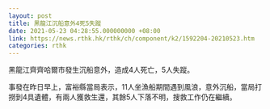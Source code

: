 ```yaml
---
layout: post
title: 黑龍江沉船意外4死5失蹤
date: 2021-05-23 04:28:55.000000000 +08:00
link: https://news.rthk.hk/rthk/ch/component/k2/1592204-20210523.htm
categories: rthk
---
```


黑龍江齊齊哈爾市發生沉船意外，造成4人死亡，5人失蹤。

事發在昨日早上，富裕縣當局表示，11人坐漁船期間遇到風浪，意外沉船，當局打撈到4具遺體，有兩人獲救生還，其餘5人下落不明，搜救工作仍在繼續。
